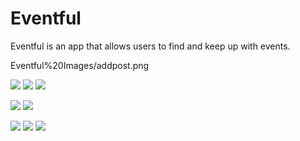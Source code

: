 # Eventful

Eventful is an app that allows users to find and keep up with events.

Eventful%20Images/addpost.png

![](Eventful%20Images/login.png) ![](Eventful%20Images/userprofile.png) ![](Eventful%20Images/userprofile2.png)

![](Eventful%20Images/events.png) ![](Eventful%20Images/eventdetails.png)

![](Eventful%20Images/addpost.png) ![](Eventful%20Images/addpost1.png) ![](Eventful%20Images/addpost2.png)
